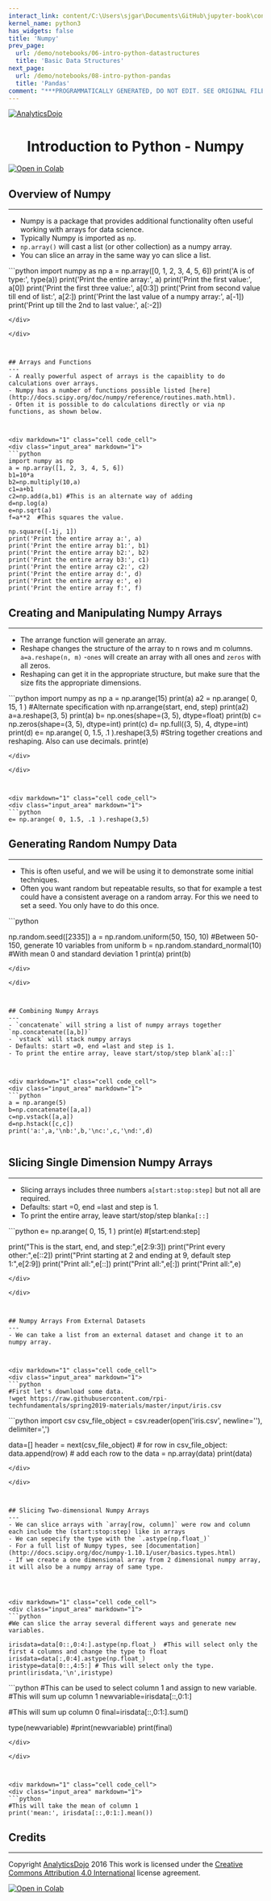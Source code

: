 ```yaml
---
interact_link: content/C:\Users\sjgar\Documents\GitHub\jupyter-book\content\demo/notebooks/07-intro-python-numpy.ipynb
kernel_name: python3
has_widgets: false
title: 'Numpy'
prev_page:
  url: /demo/notebooks/06-intro-python-datastructures
  title: 'Basic Data Structures'
next_page:
  url: /demo/notebooks/08-intro-python-pandas
  title: 'Pandas'
comment: "***PROGRAMMATICALLY GENERATED, DO NOT EDIT. SEE ORIGINAL FILES IN /content***"
---
```



[![AnalyticsDojo](https://github.com/rpi-techfundamentals/spring2019-materials/blob/master/fig/final-logo.png?raw=1)](http://rpi.analyticsdojo.com)

<h1 style="text-align:center">Introduction to Python - Numpy</h1>

<a href="https://colab.research.google.com/github/rpi-techfundamentals/spring2019-materials/blob/master/02-intro-python/03-intro-python-numpy.ipynb" target="_blank"> <img src="https://colab.research.google.com/assets/colab-badge.svg" alt="Open in Colab"> </a>



## Overview of Numpy
---
- Numpy is a package that provides additional functionality often useful working with arrays for data science. 
- Typically Numpy is imported as `np`.
- `np.array()` will cast a list (or other collection) as a numpy array.
- You can slice an array in the same way yo can slice a list.



<div markdown="1" class="cell code_cell">
<div class="input_area" markdown="1">
```python
import numpy as np
a = np.array([0, 1, 2, 3, 4, 5, 6])
print('A is of type:', type(a))
print('Print the entire array:', a)
print('Print the first value:', a[0])
print('Print the first three value:', a[0:3])
print('Print from second value till end  of list:', a[2:])
print('Print the last value of a numpy array:', a[-1])
print('Print up till the 2nd to last value:', a[:-2]) 


```
</div>

</div>



## Arrays and Functions
---
- A really powerful aspect of arrays is the capaiblity to do calculations over arrays.
- Numpy has a number of functions possible listed [here](http://docs.scipy.org/doc/numpy/reference/routines.math.html).
- Often it is possible to do calculations directly or via np functions, as shown below. 



<div markdown="1" class="cell code_cell">
<div class="input_area" markdown="1">
```python
import numpy as np
a = np.array([1, 2, 3, 4, 5, 6])
b1=10*a
b2=np.multiply(10,a)
c1=a+b1
c2=np.add(a,b1) #This is an alternate way of adding 
d=np.log(a)
e=np.sqrt(a)
f=a**2  #This squares the value. 

np.square([-1j, 1])
print('Print the entire array a:', a)
print('Print the entire array b1:', b1)
print('Print the entire array b2:', b2)
print('Print the entire array b3:', c1)
print('Print the entire array c2:', c2)
print('Print the entire array d:', d)
print('Print the entire array e:', e)
print('Print the entire array f:', f)

```
</div>

</div>



## Creating and Manipulating Numpy Arrays
---
- The arrange function will generate an array. 
- Reshape changes the structure of the array to n rows and m columns.
    `a=a.reshape(n, m)`
-`ones` will create an array with all ones and `zeros` with all zeros.
- Reshaping can get it in the appropriate structure, but make sure that the size fits the appropriate dimensions.



<div markdown="1" class="cell code_cell">
<div class="input_area" markdown="1">
```python
import numpy as np
a = np.arange(15) 
print(a)
a2 = np.arange( 0, 15, 1 ) #Alternate specification with np.arrange(start, end, step)
print(a2)
a=a.reshape(3, 5)
print(a)
b= np.ones(shape=(3, 5), dtype=float)
print(b)
c= np.zeros(shape=(3, 5), dtype=int)
print(c)
d= np.full((3, 5), 4, dtype=int)
print(d)
e= np.arange( 0, 1.5, .1 ).reshape(3,5)  #String together creations and reshaping. Also can use decimals.
print(e)

```
</div>

</div>



<div markdown="1" class="cell code_cell">
<div class="input_area" markdown="1">
```python
e= np.arange( 0, 1.5, .1 ).reshape(3,5) 

```
</div>

</div>



## Generating Random Numpy Data
---
- This is often useful, and we will be using it to demonstrate some initial techniques.
- Often you want random but repeatable results, so that for example a test could have a consistent average on a random array. For this we need to set a seed. You only have to do this once.





<div markdown="1" class="cell code_cell">
<div class="input_area" markdown="1">
```python

np.random.seed([2335])
a = np.random.uniform(50, 150, 10)  #Between 50-150, generate 10 variables from uniform
b = np.random.standard_normal(10)   #With mean 0 and standard deviation 1 
print(a)
print(b)



```
</div>

</div>



## Combining Numpy Arrays
---
- `concatenate` will string a list of numpy arrays together `np.concatenate([a,b])`
- `vstack` will stack numpy arrays 
- Defaults: start =0, end =last and step is 1.
- To print the entire array, leave start/stop/step blank`a[::]`



<div markdown="1" class="cell code_cell">
<div class="input_area" markdown="1">
```python
a = np.arange(5)
b=np.concatenate([a,a])
c=np.vstack([a,a])
d=np.hstack([c,c])
print('a:',a,'\nb:',b,'\nc:',c,'\nd:',d)


```
</div>

</div>



## Slicing Single Dimension Numpy Arrays
---
- Slicing arrays includes  three numbers `a[start:stop:step]` but not all are required.
- Defaults: start =0, end =last and step is 1.
- To print the entire array, leave start/stop/step blank`a[::]`



<div markdown="1" class="cell code_cell">
<div class="input_area" markdown="1">
```python
e= np.arange( 0, 15, 1 ) 
print(e)
#[start:end:step]


print("This is the start, end, and step:",e[2:9:3]) 
print("Print every other:",e[::2]) 
print("Print starting at 2 and ending at 9, default step 1:",e[2:9]) 
print("Print all:",e[::])
print("Print all:",e[:]) 
print("Print all:",e) 

```
</div>

</div>



## Numpy Arrays From External Datasets
---
- We can take a list from an external dataset and change it to an numpy array. 



<div markdown="1" class="cell code_cell">
<div class="input_area" markdown="1">
```python
#First let's download some data. 
!wget https://raw.githubusercontent.com/rpi-techfundamentals/spring2019-materials/master/input/iris.csv

```
</div>

</div>



<div markdown="1" class="cell code_cell">
<div class="input_area" markdown="1">
```python
import csv
csv_file_object = csv.reader(open('iris.csv', newline=''), delimiter=',')

data=[]
header = next(csv_file_object) #
for row in csv_file_object:  
    data.append(row)  # add each row to the 
data = np.array(data)
print(data)

```
</div>

</div>



## Slicing Two-dimensional Numpy Arrays
---
- We can slice arrays with `array[row, column]` were row and column each include the (start:stop:step) like in arrays
- We can sepecify the type with the `.astype(np.float_)`
- For a full list of Numpy types, see [documentation](http://docs.scipy.org/doc/numpy-1.10.1/user/basics.types.html)
- If we create a one dimensional array from 2 dimensional numpy array, it will also be a numpy array of same type.




<div markdown="1" class="cell code_cell">
<div class="input_area" markdown="1">
```python
#We can slice the array several different ways and generate new variables.

irisdata=data[0::,0:4:].astype(np.float_)  #This will select only the first 4 columns and change the type to float
irisdata=data[:,0:4].astype(np.float_)
iristype=data[0::,4:5:] # This will select only the type. 
print(irisdata,'\n',iristype)

```
</div>

</div>



<div markdown="1" class="cell code_cell">
<div class="input_area" markdown="1">
```python
#This can be used to select column 1 and assign to new variable. 
#This will sum up column 1
newvariable=irisdata[::,0:1:]

#This will sum up column 0
final=irisdata[::,0:1:].sum()

type(newvariable)
#print(newvariable)
print(final)

```
</div>

</div>



<div markdown="1" class="cell code_cell">
<div class="input_area" markdown="1">
```python
#This will take the mean of column 1
print('mean:', irisdata[::,0:1:].mean())

```
</div>

</div>



## Credits
---
Copyright [AnalyticsDojo](http://rpi.analyticsdojo.com) 2016
This work is licensed under the [Creative Commons Attribution 4.0 International](https://creativecommons.org/licenses/by/4.0/) license agreement.



<a href="https://colab.research.google.com/github/rpi-techfundamentals/spring2019-materials/blob/master/02-intro-python/03-intro-python-numpy.ipynb" target="_blank"> <img src="https://colab.research.google.com/assets/colab-badge.svg" alt="Open in Colab"> </a>

